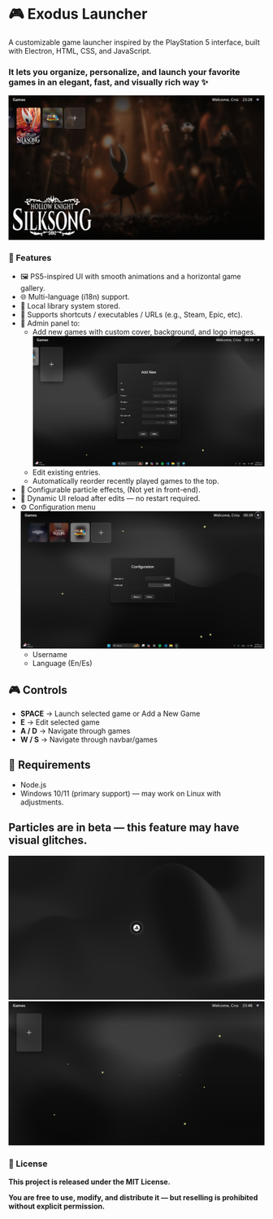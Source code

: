 # 🎮 Exodus Launcher

A customizable game launcher inspired by the PlayStation 5 interface, built with Electron, HTML, CSS, and JavaScript.
### It lets you organize, personalize, and launch your favorite games in an elegant, fast, and visually rich way ✨

![LauncherCRSS Screenshot](./assets/screenshot.png)


### 🚀 Features
* 🖼️ PS5-inspired UI with smooth animations and a horizontal game gallery.
* 🌐 Multi-language (i18n) support.
* 🧠 Local library system stored.
* 📎 Supports shortcuts / executables / URLs (e.g., Steam, Epic, etc).
* 🧰 Admin panel to:
  * Add new games with custom cover, background, and logo images.
    ![LauncherCRSS Screenshot](./assets/screenshot5.png)
  * Edit existing entries.
  * Automatically reorder recently played games to the top.
* 🌌 Configurable particle effects, (Not yet in front-end).
* 🔄 Dynamic UI reload after edits — no restart required.
* ⚙️ Configuration menu
  ![LauncherCRSS Screenshot](./assets/screenshot2.png)
  * Username
  * Language (En/Es)

## 🎮 Controls

- **SPACE** → Launch selected game or Add a New Game
- **E** → Edit selected game  
- **A / D** → Navigate through games
- **W / S** → Navigate through navbar/games

## 🧰 Requirements

* Node.js
* Windows 10/11 (primary support) — may work on Linux with adjustments.

## **Particles are in beta** — this feature may have visual glitches.

![LauncherCRSS Screenshot](./assets/screenshot3.png)
![LauncherCRSS Screenshot](./assets/screenshot4.png)

### 📝 License

__This project is released under the MIT License.__

__You are free to use, modify, and distribute it — but reselling is prohibited without explicit permission.__
